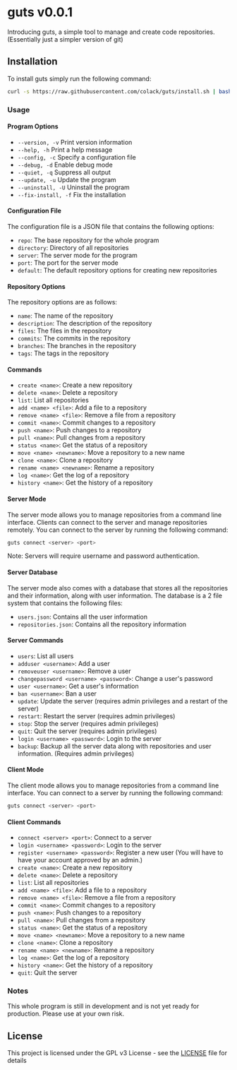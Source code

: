 # guts v0.0.1

Introducing guts, a simple tool to manage and create code repositories. (Essentially just a simpler version of git)

## Installation

To install guts simply run the following command:
```bash
curl -s https://raw.githubusercontent.com/colack/guts/install.sh | bash
```

### Usage

#### Program Options

- `--version, -v`       Print version information
- `--help, -h`          Print a help message
- `--config, -c`        Specify a configuration file
- `--debug, -d`         Enable debug mode
- `--quiet, -q`         Suppress all output
- `--update, -u`        Update the program
- `--uninstall, -U`     Uninstall the program
- `--fix-install, -f`   Fix the installation

#### Configuration File

The configuration file is a JSON file that contains the following options:
- `repo`: The base repository for the whole program
- `directory`: Directory of all repositories
- `server`: The server mode for the program
- `port`: The port for the server mode
- `default`: The default repository options for creating new repositories

#### Repository Options

The repository options are as follows:
- `name`: The name of the repository
- `description`: The description of the repository
- `files`: The files in the repository
- `commits`: The commits in the repository
- `branches`: The branches in the repository
- `tags`: The tags in the repository

#### Commands

- `create <name>`: Create a new repository
- `delete <name>`: Delete a repository
- `list`: List all repositories
- `add <name> <file>`: Add a file to a repository
- `remove <name> <file>`: Remove a file from a repository
- `commit <name>`: Commit changes to a repository
- `push <name>`: Push changes to a repository
- `pull <name>`: Pull changes from a repository
- `status <name>`: Get the status of a repository
- `move <name> <newname>`: Move a repository to a new name
- `clone <name>`: Clone a repository
- `rename <name> <newname>`: Rename a repository
- `log <name>`: Get the log of a repository
- `history <name>`: Get the history of a repository

#### Server Mode

The server mode allows you to manage repositories from a command line interface. Clients can connect to the server and manage repositories remotely. You can connect to the server by running the following command:
```bash
guts connect <server> <port>
```
Note: Servers will require username and password authentication.

#### Server Database

The server mode also comes with a database that stores all the repositories and their information, along with user information. The database is a 2 file system that contains the following files:
- `users.json`: Contains all the user information
- `repositories.json`: Contains all the repository information

#### Server Commands

- `users`: List all users
- `adduser <username>`: Add a user
- `removeuser <username>`: Remove a user
- `changepassword <username> <password>`: Change a user's password
- `user <username>`: Get a user's information
- `ban <username>`: Ban a user
- `update`: Update the server (requires admin privileges and a restart of the server)
- `restart`: Restart the server (requires admin privileges)
- `stop`: Stop the server (requires admin privileges)
- `quit`: Quit the server (requires admin privileges)
- `login <username> <password>`: Login to the server
- `backup`: Backup all the server data along with repositories and user information. (Requires admin privileges)

#### Client Mode

The client mode allows you to manage repositories from a command line interface. You can connect to a server by running the following command:
```bash
guts connect <server> <port>
```

#### Client Commands

- `connect <server> <port>`: Connect to a server
- `login <username> <password>`: Login to the server
- `register <username> <password>`: Register a new user (You will have to have your account approved by an admin.)
- `create <name>`: Create a new repository
- `delete <name>`: Delete a repository
- `list`: List all repositories
- `add <name> <file>`: Add a file to a repository
- `remove <name> <file>`: Remove a file from a repository
- `commit <name>`: Commit changes to a repository
- `push <name>`: Push changes to a repository
- `pull <name>`: Pull changes from a repository
- `status <name>`: Get the status of a repository
- `move <name> <newname>`: Move a repository to a new name
- `clone <name>`: Clone a repository
- `rename <name> <newname>`: Rename a repository
- `log <name>`: Get the log of a repository
- `history <name>`: Get the history of a repository
- `quit`: Quit the server

### Notes

This whole program is still in development and is not yet ready for production. Please use at your own risk.

## License

This project is licensed under the GPL v3 License - see the [LICENSE](LICENSE) file for details